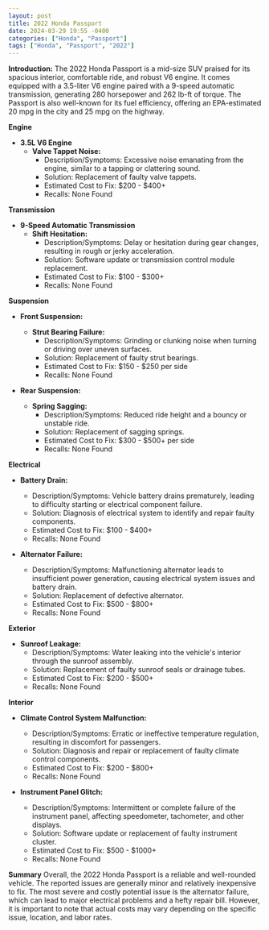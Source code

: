 ```yaml
---
layout: post
title: 2022 Honda Passport
date: 2024-03-29 19:55 -0400
categories: ["Honda", "Passport"]
tags: ["Honda", "Passport", "2022"]
---
```

**Introduction:**
The 2022 Honda Passport is a mid-size SUV praised for its spacious interior, comfortable ride, and robust V6 engine. It comes equipped with a 3.5-liter V6 engine paired with a 9-speed automatic transmission, generating 280 horsepower and 262 lb-ft of torque. The Passport is also well-known for its fuel efficiency, offering an EPA-estimated 20 mpg in the city and 25 mpg on the highway.

**Engine**
- **3.5L V6 Engine**
    - **Valve Tappet Noise:**
        - Description/Symptoms: Excessive noise emanating from the engine, similar to a tapping or clattering sound.
        - Solution: Replacement of faulty valve tappets.
        - Estimated Cost to Fix: $200 - $400+
        - Recalls: None Found

**Transmission**
- **9-Speed Automatic Transmission**
    - **Shift Hesitation:**
        - Description/Symptoms: Delay or hesitation during gear changes, resulting in rough or jerky acceleration.
        - Solution: Software update or transmission control module replacement.
        - Estimated Cost to Fix: $100 - $300+
        - Recalls: None Found

**Suspension**
- **Front Suspension:**
    - **Strut Bearing Failure:**
        - Description/Symptoms: Grinding or clunking noise when turning or driving over uneven surfaces.
        - Solution: Replacement of faulty strut bearings.
        - Estimated Cost to Fix: $150 - $250 per side
        - Recalls: None Found

- **Rear Suspension:**
    - **Spring Sagging:**
        - Description/Symptoms: Reduced ride height and a bouncy or unstable ride.
        - Solution: Replacement of sagging springs.
        - Estimated Cost to Fix: $300 - $500+ per side
        - Recalls: None Found

**Electrical**
- **Battery Drain:**
    - Description/Symptoms: Vehicle battery drains prematurely, leading to difficulty starting or electrical component failure.
    - Solution: Diagnosis of electrical system to identify and repair faulty components.
    - Estimated Cost to Fix: $100 - $400+
    - Recalls: None Found

- **Alternator Failure:**
    - Description/Symptoms: Malfunctioning alternator leads to insufficient power generation, causing electrical system issues and battery drain.
    - Solution: Replacement of defective alternator.
    - Estimated Cost to Fix: $500 - $800+
    - Recalls: None Found

**Exterior**
- **Sunroof Leakage:**
    - Description/Symptoms: Water leaking into the vehicle's interior through the sunroof assembly.
    - Solution: Replacement of faulty sunroof seals or drainage tubes.
    - Estimated Cost to Fix: $200 - $500+
    - Recalls: None Found

**Interior**
- **Climate Control System Malfunction:**
    - Description/Symptoms: Erratic or ineffective temperature regulation, resulting in discomfort for passengers.
    - Solution: Diagnosis and repair or replacement of faulty climate control components.
    - Estimated Cost to Fix: $200 - $800+
    - Recalls: None Found

- **Instrument Panel Glitch:**
    - Description/Symptoms: Intermittent or complete failure of the instrument panel, affecting speedometer, tachometer, and other displays.
    - Solution: Software update or replacement of faulty instrument cluster.
    - Estimated Cost to Fix: $500 - $1000+
    - Recalls: None Found

**Summary**
Overall, the 2022 Honda Passport is a reliable and well-rounded vehicle. The reported issues are generally minor and relatively inexpensive to fix. The most severe and costly potential issue is the alternator failure, which can lead to major electrical problems and a hefty repair bill. However, it is important to note that actual costs may vary depending on the specific issue, location, and labor rates.
